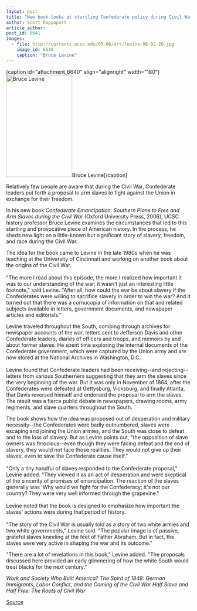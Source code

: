 ```yaml
---
layout: post
title: "New book looks at startling Confederate policy during Civil War"
author: Scott Rappaport
article_author: 
post_id: 6641
images:
  - file: http://currents.ucsc.edu/05-06/art/levine.06-02-20.jpg
    image_id: 6640
    caption: "Bruce Levine"
---
```


[caption id="attachment_6640" align="alignright" width="180"]<a href="http://dev-ucsc-news.pantheonsite.io/wp-content/uploads/2006/02/levine.06-02-20.jpg"><img class="size-full wp-image-6640" src="http://dev-ucsc-news.pantheonsite.io/wp-content/uploads/2006/02/levine.06-02-20.jpg" alt="Bruce Levine" width="180" height="279" /></a>Bruce Levine[/caption]
<a name="content" id="content"></a>
<p>
  Relatively few people are aware that during the Civil War, Confederate leaders put forth a proposal to arm slaves to fight against the Union in exchange for their freedom.
</p>
<p>
  In his new book <i>Confederate Emancipation: Southern Plans to Free and Arm Slaves during the Civil War</i> (Oxford University Press, 2006), UCSC history professor Bruce Levine examines the circumstances that led to this startling and provocative piece of American history. In the process, he sheds new light on a little-known but significant story of slavery, freedom, and race during the Civil War.
</p>
<p>
  The idea for the book came to Levine in the late 1980s when he was teaching at the University of Cincinnati and working on another book about the origins of the Civil War.<br>
  <br>
  "The more I read about this episode, the more I realized how important it was to our understanding of the war; it wasn't just an interesting little footnote," said Levine. "After all, how could the war be about slavery if the Confederates were willing to sacrifice slavery in order to win the war? And it turned out that there was a cornucopia of information on that and related subjects available in letters, government documents, and newspaper articles and editorials."
</p>
<p>
  Levine traveled throughout the South, combing through archives for newspaper accounts of the war, letters sent to Jefferson Davis and other Confederate leaders, diaries of officers and troops, and memoirs by and about former slaves. He spent time exploring the internal documents of the Confederate government, which were captured by the Union army and are now stored at the National Archives in Washington, D.C.<br>
  <br>
  Levine found that Confederate leaders had been receiving--and rejecting--letters from various Southerners suggesting that they arm the slaves since the very beginning of the war. But it was only in November of 1864, after the Confederates were defeated at Gettysburg, Vicksburg, and finally Atlanta, that Davis reversed himself and endorsed the proposal to arm the slaves. The result was a fierce public debate in newspapers, drawing rooms, army regiments, and slave quarters throughout the South.
</p>
<p>
  The book shows how the idea was proposed out of desperation and military necessity--the Confederates were badly outnumbered, slaves were escaping and joining the Union armies, and the South was close to defeat and to the loss of slavery. But as Levine points out, "the opposition of slave owners was ferocious--even though they were facing defeat and the end of slavery, they would not face those realities. They would not give up their slaves, even to save the Confederate cause itself."<br>
  <br>
  "Only a tiny handful of slaves responded to the Confederate proposal," Levine added. "They viewed it as an act of desperation and were skeptical of the sincerity of promises of emancipation. The reaction of the slaves generally was 'Why would we fight for the Confederacy; it's not our country? They were very well informed through the grapevine."<br>
  <br>
  Levine noted that the book is designed to emphasize how important the slaves' actions were during that period of history.<br>
  <br>
  "The story of the Civil War is usually told as a story of two white armies and two white governments," Levine said. "The popular image is of passive, grateful slaves kneeling at the feet of Father Abraham. But in fact, the slaves were very active in shaping the war and its outcome."
</p>
<p>
  "There are a lot of revelations in this book," Levine added. "The proposals discussed here provided an early glimmering of how the white South would treat blacks for the next century."
</p><i>Work and Society</i> <i>Who Built America?</i> <i>The Spirit of 1848: German Immigrants, Labor Conflict, and the Coming of the Civil War</i> <i>Half Slave and Half Free: The Roots of Civil War</i>
<p><a href="http://www1.ucsc.edu/currents/05-06/02-20/levine.asp" title="Permalink to levine">Source</a></p>
